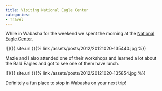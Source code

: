 ```yaml
---
title: Visiting National Eagle Center
categories:
- Travel
---
```


While in Wabasha for the weekend we spent the morning at the [National Eagle Center](http://www.nationaleaglecenter.org).

![]({{ site.url }}{% link /assets/posts/2012/20121020-135440.jpg %})

Mazie and I also attended one of their workshops and learned a lot about the Bald Eagles and got to see one of them have lunch.

![]({{ site.url }}{% link /assets/posts/2012/20121020-135854.jpg %})

Definitely a fun place to stop in Wabasha on your next trip!
